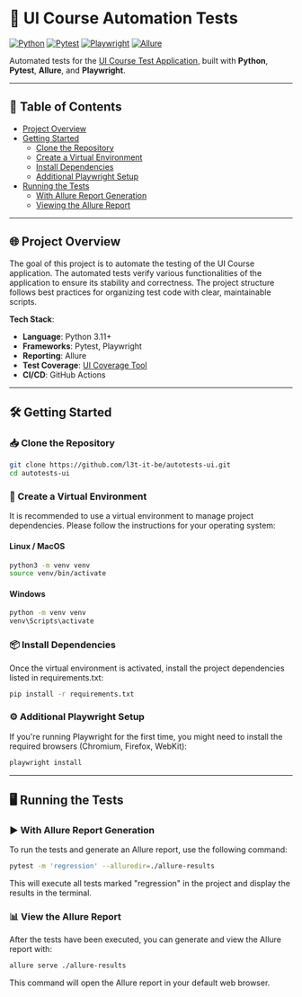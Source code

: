 # 🚀 UI Course Automation Tests

[![Python](https://img.shields.io/badge/Python-3.11%2B-blue?logo=python)](https://www.python.org/)
[![Pytest](https://img.shields.io/badge/Pytest-Test%20Framework-green)](https://docs.pytest.org/)
[![Playwright](https://img.shields.io/badge/Playwright-Web%20Testing-red?logo=playwright)](https://playwright.dev/)
[![Allure](https://img.shields.io/badge/Allure-Reporting-yellow)](https://docs.qameta.io/allure/)

Automated tests for
the [UI Course Test Application](https://nikita-filonov.github.io/qa-automation-engineer-ui-course/#/auth/login),
built with **Python**, **Pytest**, **Allure**, and **Playwright**.

---

## 📌 Table of Contents

- [Project Overview](#-project-overview)
- [Getting Started](#-getting-started)
    - [Clone the Repository](#-clone-the-repository)
    - [Create a Virtual Environment](#-create-a-virtual-environment)
    - [Install Dependencies](#-install-dependencies)
    - [Additional Playwright Setup](#-additional-playwright-setup)
- [Running the Tests](#-running-the-tests)
    - [With Allure Report Generation](#-with-allure-report-generation)
    - [Viewing the Allure Report](#-view-the-allure-report)

---

## 🌐 Project Overview

The goal of this project is to automate the testing of the UI Course application.
The automated tests verify various functionalities of the application to ensure
its stability and correctness. The project structure follows best practices
for organizing test code with clear, maintainable scripts.

**Tech Stack**:

- **Language**: Python 3.11+
- **Frameworks**: Pytest, Playwright
- **Reporting**: Allure
- **Test Coverage**: [UI Coverage Tool](https://github.com/Nikita-Filonov/ui-coverage-tool)
- **CI/CD**: GitHub Actions

---

## 🛠️ Getting Started

### 📥 Clone the Repository

```bash
git clone https://github.com/l3t-it-be/autotests-ui.git
cd autotests-ui
```

### 🐍 Create a Virtual Environment

It is recommended to use a virtual environment to manage project dependencies. 
Please follow the instructions for your operating system:

#### Linux / MacOS

```bash
python3 -m venv venv
source venv/bin/activate
```

#### Windows

```bash
python -m venv venv
venv\Scripts\activate
```

### 📦 Install Dependencies

Once the virtual environment is activated, install the project dependencies
listed in requirements.txt:

```bash
pip install -r requirements.txt
```

### ⚙️ Additional Playwright Setup

If you're running Playwright for the first time,
you might need to install the required browsers (Chromium, Firefox, WebKit):

```bash
playwright install
```

---

## 🖥️ Running the Tests

### ▶️ With Allure Report Generation

To run the tests and generate an Allure report, use the following command:

```bash
pytest -m 'regression' --alluredir=./allure-results
```

This will execute all tests marked "regression" in the project and display the results in the terminal.

### 📊 View the Allure Report

After the tests have been executed, you can generate and view the Allure report with:

```bash
allure serve ./allure-results
```

This command will open the Allure report in your default web browser.

